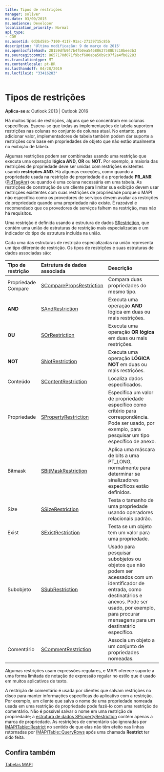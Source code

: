 ```yaml
---
title: Tipos de restrições
manager: soliver
ms.date: 03/09/2015
ms.audience: Developer
localization_priority: Normal
api_type:
- COM
ms.assetid: 0d3bd58b-7100-4117-91ac-27139715c85b
description: 'Última modificação: 9 de março de 2015'
ms.openlocfilehash: 28159dfb947b4fb0ea54680627588b7c10bee3b3
ms.sourcegitcommit: 8657170d071f9bcf680aba50b9c07f2a4fb82283
ms.translationtype: MT
ms.contentlocale: pt-BR
ms.lasthandoff: 04/28/2019
ms.locfileid: "33416283"
---
```

# <a name="types-of-restrictions"></a>Tipos de restrições

  
  
**Aplica-se a**: Outlook 2013 | Outlook 2016 
  
Há muitos tipos de restrições, alguns que se concentram em colunas específicas. Espera-se que todas as implementações de tabela suportem restrições nas colunas no conjunto de colunas atual. No entanto, para adicionar valor, implementadores de tabela também podem dar suporte a restrições com base em propriedades de objeto que não estão atualmente no exibição de tabela.
  
Algumas restrições podem ser combinadas usando uma restrição que executa uma operação **lógica AND**, **OR** ou **NOT.** Por exemplo, a maioria das restrições de propriedade deve ser unidas com restrições existentes usando **restrições AND.** Há algumas exceções, como quando a propriedade usada na restrição de propriedade é a propriedade **PR_ANR** ([PidTagAnr](pidtaganr-canonical-property.md)) ou quando é uma coluna necessária em uma tabela. As restrições de construção de um cliente para limitar sua exibição devem usar restrições existentes com suas restrições de propriedade porque o MAPI não especifica como os provedores de serviços devem avaliar as restrições de propriedade quando uma propriedade não existe. É razoável e recomendado que os provedores de serviços falhem na restrição, mas não há requisitos. 
  
Uma restrição é definida usando a estrutura de dados [SRestriction,](srestriction.md) que contém uma união de estruturas de restrição mais especializadas e um indicador do tipo de estrutura incluída na união. 
  
Cada uma das estruturas de restrição especializadas na união representa um tipo diferente de restrição. Os tipos de restrições e suas estruturas de dados associadas são:
  
|**Tipo de restrição**|**Estrutura de dados associada**|**Descrição**|
|:-----|:-----|:-----|
|Propriedade Compare  <br/> |[SComparePropsRestriction](scomparepropsrestriction.md) <br/> |Compara duas propriedades do mesmo tipo.  <br/> |
|**AND** <br/> |[SAndRestriction](sandrestriction.md) <br/> |Executa uma operação **AND** lógica em duas ou mais restrições.  <br/> |
|**OU** <br/> |[SOrRestriction](sorrestriction.md) <br/> |Executa uma operação **OR lógica** em duas ou mais restrições.  <br/> |
|**NOT** <br/> |[SNotRestriction](snotrestriction.md) <br/> |Executa uma operação **LÓGICA NOT** em duas ou mais restrições.  <br/> |
|Conteúdo  <br/> |[SContentRestriction](scontentrestriction.md) <br/> |Localiza dados especificados.  <br/> |
|Propriedade  <br/> |[SPropertyRestriction](spropertyrestriction.md) <br/> |Especifica um valor de propriedade específico como critério para correspondência. Pode ser usado, por exemplo, para pesquisar um tipo específico de anexo.  <br/> |
|Bitmask  <br/> |[SBitMaskRestriction](sbitmaskrestriction.md) <br/> |Aplica uma máscara de bits a uma PT_LONG, normalmente para determinar se sinalizadores específicos estão definidos.  <br/> |
|Size  <br/> |[SSizeRestriction](ssizerestriction.md) <br/> |Testa o tamanho de uma propriedade usando operadores relacionais padrão.  <br/> |
|Exist  <br/> |[SExistRestriction](sexistrestriction.md) <br/> |Testa se um objeto tem um valor para uma propriedade.  <br/> |
|Subobjeto  <br/> |[SSubRestriction](ssubrestriction.md) <br/> |Usado para pesquisar subobjetos ou objetos que não podem ser acessados com um identificador de entrada, como destinatários e anexos. Pode ser usado, por exemplo, para procurar mensagens para um destinatário específico.  <br/> |
|Comentário  <br/> |[SCommentRestriction](scommentrestriction.md) <br/> |Associa um objeto a um conjunto de propriedades nomeadas.  <br/> |
   
Algumas restrições usam expressões regulares, e MAPI oferece suporte a uma forma limitada de notação de expressão regular no estilo que é usado em muitos aplicativos de texto.
  
A restrição de comentário é usada por clientes que salvam restrições no disco para manter informações específicas do aplicativo com a restrição. Por exemplo, um cliente que salva o nome de uma propriedade nomeada usada em uma restrição de propriedade pode fazê-lo com uma restrição de comentário. Não é possível salvar o nome em uma restrição de propriedade; a [estrutura de dados SPropertyRestriction](spropertyrestriction.md) contém apenas a marca de propriedade. As restrições de comentário são ignoradas por [IMAPITable::Restrict](imapitable-restrict.md) no sentido de que elas não têm efeito nas linhas retornadas por [IMAPITable::QueryRows](imapitable-queryrows.md) após uma chamada **Restrict** ter sido feita. 
  
## <a name="see-also"></a>Confira também



[Tabelas MAPI](mapi-tables.md)

